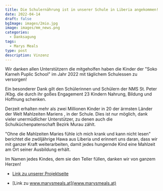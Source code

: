 ```yaml
---
title: Die Schulernährung ist in unserer Schule in Liberia angekommen!
date: 2022-04-14
draft: false
bgImage: images/2mio.jpg
image: images/mm_news.png
categories:
  - Danksagung
tags:
  - Marys Meals
type: post
description: Vinzenz
---
```

<!--more-->
Wir danken allen Unterstützern die mitgeholfen haben die Kinder der "Soko Karneh Puplic School" 
im Jahr 2022 mit täglichem Schulessen zu versorgen!
 <!--more-->
Ein besonderer Dank gilt den  Schülerinnen und Schülern der NMS St. Peter /Kbg. die durch ihr goßes Engagement
23 Kindern Nahrung, Bildung und Hoffnung schenken.
 
Derzeit erhalten mehr als zwei Millionen Kinder in 20 der ärmsten Länder der Welt Mahlzeiten Mariens , in der Schule.
Dies ist nur möglich, dank vieler unermüdlicher Unterstützer, zu denen auch die Schulküchenpatenschaft Bezirk Murau zählt.
 
"Ohne die Mahlzeiten Maries fühle ich mich krank und kann nicht lesen" berichtet die zwöljährige Hawa aus Liberia
und erinnert uns daran, dass wir mit ganzer Kraft weiterarbeiten, damit jedes hungernde Kind eine Mahlzeit am Ort seiner Ausbildung erhält.
 
Im Namen jedes Kindes, dem sie den Teller füllen, danken wir von ganzem Herzen!

* [Link zu unserer Projektseite](https://www.vinzi-wuestenrose.at/causes/50_schulkuechenpatenschaft/)

* [Link zu www.marysmeals.at](www.marysmeals.at)
